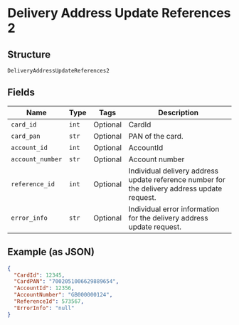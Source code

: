 
# Delivery Address Update References 2

## Structure

`DeliveryAddressUpdateReferences2`

## Fields

| Name | Type | Tags | Description |
|  --- | --- | --- | --- |
| `card_id` | `int` | Optional | CardId |
| `card_pan` | `str` | Optional | PAN of the card. |
| `account_id` | `int` | Optional | AccountId |
| `account_number` | `str` | Optional | Account number |
| `reference_id` | `int` | Optional | Individual delivery address update reference number for the delivery address update request. |
| `error_info` | `str` | Optional | Individual error information for the delivery address update request. |

## Example (as JSON)

```json
{
  "CardId": 12345,
  "CardPAN": "7002051006629889654",
  "AccountId": 12356,
  "AccountNumber": "GB000000124",
  "ReferenceId": 573567,
  "ErrorInfo": "null"
}
```

